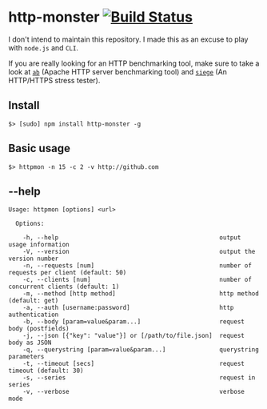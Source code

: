 # http-monster [![Build Status](https://secure.travis-ci.org/zonetti/http-monster.png)](http://travis-ci.org/zonetti/http-monster)

I don't intend to maintain this repository. I made this as an excuse to play with `node.js` and `CLI`.

If you are really looking for an HTTP benchmarking tool, make sure to take a look at [`ab`][ab] (Apache HTTP server benchmarking tool) and [`siege`][siege] (An HTTP/HTTPS stress tester).

## Install

    $> [sudo] npm install http-monster -g

## Basic usage

    $> httpmon -n 15 -c 2 -v http://github.com

## --help

    Usage: httpmon [options] <url>

      Options:

        -h, --help                                             output usage information
        -V, --version                                          output the version number
        -n, --requests [num]                                   number of requests per client (default: 50)
        -c, --clients [num]                                    number of concurrent clients (default: 1)
        -m, --method [http method]                             http method (default: get)
        -a, --auth [username:password]                         http authentication
        -b, --body [param=value&param...]                      request body (postfields)
        -j, --json [{"key": "value"}] or [/path/to/file.json]  request body as JSON
        -q, --querystring [param=value&param...]               querystring parameters
        -t, --timeout [secs]                                   request timeout (default: 30)
        -s, --series                                           request in series
        -v, --verbose                                          verbose mode

[ab]: http://httpd.apache.org/docs/2.2/programs/ab.html
[siege]: http://www.joedog.org/siege-home/

